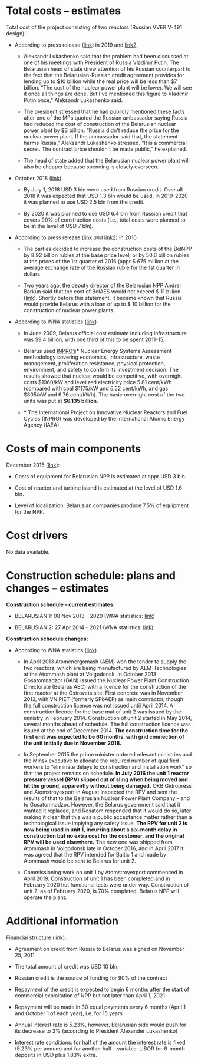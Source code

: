 **Total costs – estimates**
===========================

Total cost of the project consisting of two reactors (Russian VVER V-491 design):

-   According to press release ([link](https://eng.belta.by/president/view/belarusian-nuclear-power-plant-to-cost-less-than-10bn-120494-2019/)) in 2019 and [link2](https://rns.online/energy/Lukashenko-nazval-stoimost-stroitelstva-BelaES-2019-04-19/)
    
    -   Aleksandr Lukashenko said that the problem had been discussed at one of his meetings with President of Russia Vladimir Putin. The Belarusian head of state drew attention of his Russian counterpart to the fact that the Belarusian-Russian credit agreement provides for lending up to \$10 billion while the real price will be less than \$7 billion. “The cost of the nuclear power plant will be lower. We will see it once all things are done. But I've mentioned this figure to Vladimir Putin once,” Aleksandr Lukashenko said.
    
    -   The president stressed that he had publicly mentioned these facts after one of the MPs quoted the Russian ambassador saying Russia had reduced the cost of construction of the Belarusian nuclear power plant by \$3 billion. “Russia didn't reduce the price for the nuclear power plant. If the ambassador said that, the statement harms Russia,” Aleksandr Lukashenko stressed. “It is a commercial secret. The contract price shouldn't be made public,” he explained.
    -   The head of state added that the Belarusian nuclear power plant will also be cheaper because spending is closely overseen.
    
-   October 2018 ([link](https://belaruspartisan.by/economic/440887/))

    -   By July 1, 2018 USD 3 bln were used from Russian credit. Over all 2018 it was expected that USD 1.3 bln would be used. In 2019-2020 it was planned to use USD 2.5 bln from the credit.
        
    -   By 2020 it was planned to use USD 6.4 bln from Russian credit that covers 90% of construction costs (i.e., total costs were planned to be at the level of USD 7 bln).

-   According to press release ([link](https://belsat.eu/ru/news/stoimost-belorusskoj-aes-rastet/) *and* [link2](https://news.tut.by/economics/521699.html)) in 2016
    
    -   The parties decided to increase the construction costs of the BelNPP by 8.92 billion rubles at the base price level, or by 50.6 billion rubles at the prices of the 1st quarter of 2016 (appr \$ 675 million at the average exchange rate of the Russian ruble for the 1st quarter in dollars
    
    -   Two years ago, the deputy director of the Belarusian NPP Andrei Barkun said that the cost of BelAES would not exceed \$ 11 billion ([link](https://naviny.by/rubrics/economic/2014/11/26/ic_news_113_449553)). Shortly before this statement, it became known that Russia would provide Belarus with a loan of up to \$ 10 billion for the construction of nuclear power plants.
    
-   According to WNA statistics ([link](https://www.world-nuclear.org/information-library/country-profiles/countries-a-f/belarus.aspx))
    
    -   In June 2009, Belarus official cost estimate including infrastructure was \$9.4 billion, with one third of this to be spent 2011-15.
    -   Belarus used [INPRO’s](https://www.iaea.org/publications/10583/inpro-assessment-of-the-planned-nuclear-energy-system-of-belarus)**\*** Nuclear Energy Systems Assessment methodology covering economics, infrastructure, waste management, proliferation resistance, physical protection, environment, and safety to confirm its investment decision. The results showed that nuclear would be competitive, with overnight costs \$1960/kW and levelized electricity price 5.81 cent/kWh (compared with coal \$1175/kW and 6.52 cent/kWh, and gas \$805/kW and 6.76 cent/kWh). The basic overnight cost of the two units was put at **\$6.135 billion**.
    
    -   **\*** The International Project on Innovative Nuclear Reactors and Fuel Cycles (INPRO) was developed by the International Atomic Energy Agency (IAEA).

**Costs of main components**
============================

December 2015 ([link](https://atom.belta.by/ru/belaes_ru/view/belaes_ru/view/stoimost-oborudovanija-dlja-belorusskoj-aes-otsenivaetsja-v-3-mlrd-7246/t_id/1)):

-   Costs of equipment for Belarusian NPP is estimated at appr USD 3 bln.

-   Cost of reactor and turbine island is estimated at the level of USD 1.6 bln.

-   Level of localization: Belarusian companies produce 7.5% of equipment for
    the NPP.

**Cost drivers**
================

No data available.

**Construction schedule: plans and changes – estimates**
========================================================

**Construction schedule – current estimates:**

-   BELARUSIAN 1: 08 Nov 2013 – 2020 (WNA statistics: [link](https://www.world-nuclear.org/information-library/country-profiles/countries-a-f/belarus.aspx))

-   BELARUSIAN 2: 27 Apr 2014 – 2021 (WNA statistics: [link](https://www.world-nuclear.org/information-library/country-profiles/countries-a-f/belarus.aspx))

**Construction schedule changes:**

-   According to WNA statistics ([link](https://www.world-nuclear.org/information-library/country-profiles/countries-g-n/japan-nuclear-power.aspx))

    -   In April 2013 Atomenergomash (AEM) won the tender to supply the two reactors, which are being manufactured by AEM-Technologies at the Atommash plant at Volgodonsk. In October 2013 Gosatomnadzor (GAN) issued the Nuclear Power Plant Construction Directorate (Belarus AEC) with a licence for the construction of the first reactor at the Ostrovets site. First concrete was in November 2013, with VNIPIET (formerly SPbAEP) as main contractor, though the full construction licence was not issued until April 2014. A construction licence for the base mat of unit 2 was issued by the ministry in February 2014. Construction of unit 2 started in May 2014, several months ahead of schedule. The full construction licence was issued at the end of December 2014. **The construction time for the first unit was expected to be 60 months, with grid connection of the unit initially due in November 2018.**

    -   In September 2015 the prime minister ordered relevant ministries and the Minsk executive to allocate the required number of qualified workers to “eliminate delays to construction and installation work” so that the project remains on schedule. **In July 2016 the unit 1 reactor pressure vessel (RPV) slipped out of sling when being moved and hit the ground, apparently without being damaged.** OKB Gidropress and Atomstroyexport in August inspected the RPV and sent the results of that to the Belarusian Nuclear Power Plant Company – and to Gosatomnadzor. However, the Belarus government said that it wanted it replaced, and Rosatom responded that it would do so, later making it clear that this was a public acceptance matter rather than a technological issue implying any safety issue. **The RPV for unit 2 is now being used in unit 1, incurring about a six-month delay in construction but no extra cost for the customer, and the original RPV will be used elsewhere.** The new one was shipped from Atommash in Volgodonsk late in October 2016, and in April 2017 it was agreed that the RPV intended for Baltic 1 and made by Atommash would be sent to Belarus for unit 2.

    -   Commissioning work on unit 1 by Atomstroyexport commenced in April 2019. Construction of unit 1 has been completed and in February 2020 hot functional tests were under way. Construction of unit 2, as of February 2020, is 70% completed. Belarus NPP will operate the plant.

**Additional information**
==========================

Financial structure ([link](https://belaruspartisan.by/economic/440887/)):

-   Agreement on credit from Russia to Belarus was signed on November 25, 2011

-   The total amount of credit was USD 10 bln.

-   Russian credit is the source of funding for 90% of the contract

-   Repayment of the credit is expected to begin 6 months after the start of commercial exploitation of NPP but not later than April 1, 2021

-   Repayment will be made in 30 equal payments every 6 months (April 1 and October 1 of each year), i.e. for 15 years

-   Annual interest rate is 5.23%, however, Belarusian side would push for its decrease to 3% (according to President Alexander Lukashenko)

-   Interest rate conditions: for half of the amount the interest rate is fixed (5.23% per annum) and for another half – variable: LIBOR for 6-month deposits in USD plus 1.83% extra.